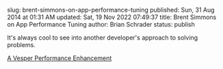 slug: brent-simmons-on-app-performance-tuning
published: Sun, 31 Aug 2014 at 01:31 AM
updated: Sat, 19 Nov 2022 07:49:37 
title: Brent Simmons on App Performance Tuning
author: Brian Schrader
status: publish

It's always cool to see into another developer's approach to solving problems.

[A Vesper Performance Enhancement](http://inessential.com/2014/08/28/a_vesper_performance_enhancement)